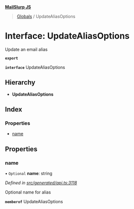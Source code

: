 **[MailSlurp JS](../README.md)**

> [Globals](../README.md) / UpdateAliasOptions

# Interface: UpdateAliasOptions

Update an email alias

**`export`** 

**`interface`** UpdateAliasOptions

## Hierarchy

* **UpdateAliasOptions**

## Index

### Properties

* [name](updatealiasoptions.md#name)

## Properties

### name

• `Optional` **name**: string

*Defined in [src/generated/api.ts:3118](https://github.com/mailslurp/mailslurp-client/blob/8726614/src/generated/api.ts#L3118)*

Optional name for alias

**`memberof`** UpdateAliasOptions
